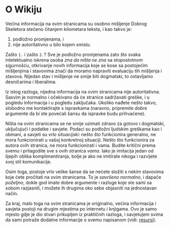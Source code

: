 # O Wikiju

Većina informacija na ovim stranicama su osobno mišljenje Dobrog Skeletora stečeno čitanjem kilometara teksta, i kao
takvo je:

1. podložno promjenama, i
2. nije autoritativno u bilo kojem smislu.

Zašto `1.` i zašto `2.`? Sve je podložno promjenama zato što svaka intelektualno iskrena osoba _zna da ništa ne zna_
sa stopostotnom sigurnošću, otkrivanje novih informacija koje se kose sa postojećim mišljenjima i stavovima znači da
moramo napraviti evaluaciju tih mišljenja i stavova. Nijedan stav i mišljenje ne smije biti dogmatski, to ostavljamo
desničarima i liberalima.

Iz istog razloga, nijedna informacija na ovim stranicama nije autoritativna. Sasvim je normalno i očekivano da će
stranice sadržavati greške, i u pogledu informacija i u pogledu zaključaka. Ukoliko nađete nešto takvo, slobodno me
kontaktirajte s ispravkama (naravno, pripremite _dobre_ argumente da bi ste povećali šansu da ispravke budu prihvaćene).

Ništa na ovim stranicama se ne smije uzimati zdravo za gotovo i dogmatski, uključujući i podatke i savjete. Podaci su
podložni ljudskim greškama kao i obmani, a savjeti su _vrlo situacijski_: nešto što funkcionira generalno, ne mora
funkcionirati u vašoj konkretnoj situaciji. Nešto što funkcionira za autora ovih stranica, ne mora funkcionirati i vama.
Budite kritični prema svemu i prilagodite sve s ovih stranica _vama_. Iako je imitacija jedan od lijepih oblika
komplimentiranja, bolje je ako ne imitirate nikoga i razvijete svoj stil komunikacije.

Osim toga, postoje vrlo velike šanse da se nećete složiti s nekim stavovima koje ćete pročitati na ovim stranicama. To je
_savršeno normalno_, i dapače _poželjno_, dokle god imate dobre argumente i razloge koje ste sami sa sobom razjasnili, i
možete ih drugima oko sebe objasniti na jednostavan način.

Za kraj, malo toga na ovim stranicama je originalno, većina informacija i savjeta postoji na drugim mjestima po internetu
i knjigama. Ovo je samo mjesto gdje je dio stvari prikupljen iz praktičnih razloga, i savjetujem svima da sami potraže
dodatne informacije o svemu napisanom (vidi: [resursi](resursi)).
